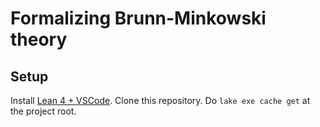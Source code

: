 # Formalizing Brunn-Minkowski theory

## Setup

Install [Lean 4 + VSCode](https://docs.lean-lang.org/lean4/doc/quickstart.html). Clone this repository. Do `lake exe cache get` at the project root.

